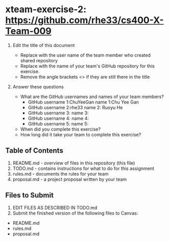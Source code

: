 # xteam-exercise-2: https://github.com/rhe33/cs400-X-Team-009

1. Edit the title of this document
   * Replace <UserName> with the user name of the team member who created shared repository
   * Replace <GitHubRepositoryName> with the name of your team's GitHub repository for this exercise.
   * Remove the angle brackets <> if they are still there in the title

2. Answer these questions
   * What are the GitHub usernames and names of your team members?
       * GitHub username 1:ChuYeeGan       name 1:Chu Yee Gan
       * GitHub username 2:rhe33       name 2: Ruoyu He
       * GitHub username 3:       name 3:
       * GitHub username 4:       name 4:
       * GitHub username 5:       name 5:
   * When did you complete this exercise? 
   * How long did it take your team to complete this exercise? 

## Table of Contents

1. README.md - overview of files in this repository (this file)
2. TODO.md - contains instructions for what to do for this assignment
3. rules.md - documents the rules for your team
4. proposal.md - a project proposal written by your team

## Files to Submit

1. EDIT FILES AS DESCRIBED IN TODO.md
2. Submit the finished version of the following files to Canvas:

* README.md
* rules.md
* proposal.md
